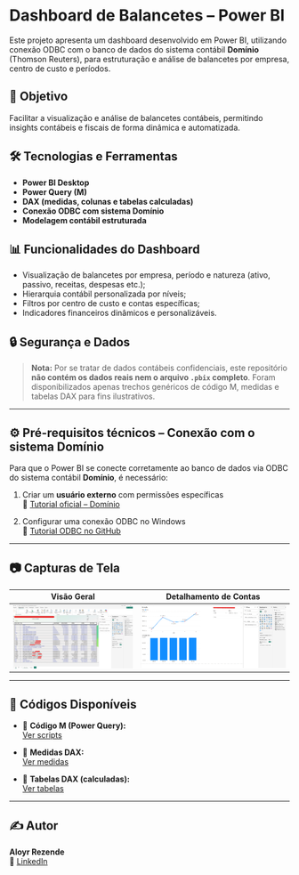 # Dashboard de Balancetes – Power BI

Este projeto apresenta um dashboard desenvolvido em Power BI, utilizando conexão ODBC com o banco de dados do sistema contábil **Domínio** (Thomson Reuters), para estruturação e análise de balancetes por empresa, centro de custo e períodos.

## 🎯 Objetivo

Facilitar a visualização e análise de balancetes contábeis, permitindo insights contábeis e fiscais de forma dinâmica e automatizada.

## 🛠️ Tecnologias e Ferramentas

- **Power BI Desktop**
- **Power Query (M)**
- **DAX (medidas, colunas e tabelas calculadas)**
- **Conexão ODBC com sistema Domínio**
- **Modelagem contábil estruturada**

## 📊 Funcionalidades do Dashboard

- Visualização de balancetes por empresa, período e natureza (ativo, passivo, receitas, despesas etc.);
- Hierarquia contábil personalizada por níveis;
- Filtros por centro de custo e contas específicas;
- Indicadores financeiros dinâmicos e personalizáveis.

## 🔒 Segurança e Dados

> **Nota:** Por se tratar de dados contábeis confidenciais, este repositório **não contém os dados reais nem o arquivo `.pbix` completo**. Foram disponibilizados apenas trechos genéricos de código M, medidas e tabelas DAX para fins ilustrativos.

---

## ⚙️ Pré-requisitos técnicos – Conexão com o sistema Domínio

Para que o Power BI se conecte corretamente ao banco de dados via ODBC do sistema contábil **Domínio**, é necessário:

1. Criar um **usuário externo** com permissões específicas  
   🔗 [Tutorial oficial – Domínio](https://suporte.dominioatendimento.com/central/faces/solucao.html?codigo=3227)

2. Configurar uma conexão ODBC no Windows  
   🔗 [Tutorial ODBC no GitHub](https://github.com/Ylaros/Dashboard-Balancetes-Power-BI/blob/main/docs/CONEXAO_ODBC.md)

---

## 📷 Capturas de Tela

| Visão Geral | Detalhamento de Contas |
|-------------|------------------------|
| ![Exemplo 1](https://github.com/Ylaros/Dashboard-Balancetes-Power-BI/blob/main/imagens/Exemplo%201.png) | ![Exemplo 2](https://github.com/Ylaros/Dashboard-Balancetes-Power-BI/blob/main/imagens/Exemplo%202.png) |

---

## 📑 Códigos Disponíveis

- 🔹 **Código M (Power Query):**  
  [Ver scripts](https://github.com/Ylaros/Dashboard-Balancetes-Power-BI/tree/main/scripts_m)

- 🔹 **Medidas DAX:**  
  [Ver medidas](https://github.com/Ylaros/Dashboard-Balancetes-Power-BI/tree/main/dax_measures)

- 🔹 **Tabelas DAX (calculadas):**  
  [Ver tabelas](https://github.com/Ylaros/Dashboard-Balancetes-Power-BI/tree/main/dax_tables)

---

## ✍️ Autor

**Aloyr Rezende**  
🔗 [LinkedIn](https://www.linkedin.com/in/aloyr-rezende)

